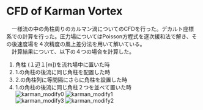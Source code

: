 # CFD of Karman Vortex

　一様流の中の角柱周りのカルマン渦についてのCFDを行った。デカルト座標系での計算を行った。圧力場についてはPoisson方程式を逐次緩和法で解き、その後速度場を４次精度の風上差分法を用いて解いている。  
　計算結果について、以下の４つの場合を計算した。  
1. 角柱 (１辺１[m])を流れ場中に置いた時  
2. 1.の角柱の後流に同じ角柱を配置した時  
3. 2.の角柱列に等間隔にさらに角柱を設置した時  
4. 1.の角柱の後流に同じ角柱２つを並べて置いた時  
![karman_modify0](https://user-images.githubusercontent.com/28618623/35773254-a5e70b26-098f-11e8-88bf-4b622221cdad.gif)
![karman_modify1](https://user-images.githubusercontent.com/28618623/35773255-bc617e36-098f-11e8-89f0-0fba78fb98e5.gif)  
![karman_modify3](https://user-images.githubusercontent.com/28618623/35773258-d41ee054-098f-11e8-8c64-656452a8c4b7.gif)
![karman_modify2](https://user-images.githubusercontent.com/28618623/35773257-c7165f90-098f-11e8-94d7-6e61c7c61070.gif)  
